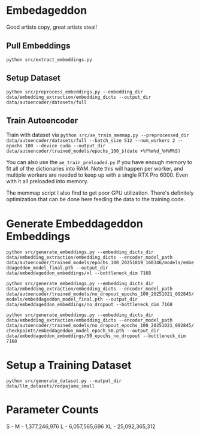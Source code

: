 # Embedageddon
Good artists copy, great artists steal!

## Pull Embeddings
`python src/extract_embeddings.py`

## Setup Dataset
`python src/preprocess_embeddings.py --embedding_dir data/embedding_extraction/embedding_dicts --output_dir data/autoencoder/datasets/full`

## Train Autoencoder


Train with dataset via
`python src/ae_train_memmap.py --preprocessed_dir data/autoencoder/datasets/full --batch_size 512 --num_workers 2 --epochs 100 --device cuda --output_dir data/autoencoder/trained_models/epochs_100_$(date +%Y%m%d_%H%M%S)`

You can also use the `ae_train_preloaded.py` if you have enough memory to fit all of the dictionaries into RAM. Note this will happen per worker, and multiple workers are needed to keep up with a single RTX Pro 6000. Even with it all preloaded into memory.

The memmap script I also find to get poor GPU utilization. There's definitely optimization that can be done here feeding the data to the training code.

# Generate Embeddageddon Embeddings
`python src/generate_embeddings.py --embedding_dicts_dir data/embedding_extraction/embedding_dicts --encoder_model_path data/autoencoder/trained_models/epochs_100_20251019_160346/models/embeddageddon_model_final.pth --output_dir data/embeddageddon_embeddings/xl --bottleneck_dim 7168`

`python src/generate_embeddings.py --embedding_dicts_dir data/embedding_extraction/embedding_dicts --encoder_model_path data/autoencoder/trained_models/no_dropout_epochs_100_20251021_092845/models/embeddageddon_model_final.pth --output_dir data/embeddageddon_embeddings/no_dropout --bottleneck_dim 7168`

`python src/generate_embeddings.py --embedding_dicts_dir data/embedding_extraction/embedding_dicts --encoder_model_path data/autoencoder/trained_models/no_dropout_epochs_100_20251021_092845/checkpoints/embeddageddon_model_epoch_50.pth --output_dir data/embeddageddon_embeddings/50_epochs_no_dropout --bottleneck_dim 7168`



# Setup a Training Dataset
`python src/generate_dataset.py --output_dir data/llm_datasets/redpajama_small`

# Parameter Counts

S - 
M - 1,377,246,976
L - 6,057,565,696
XL - 25,092,365,312